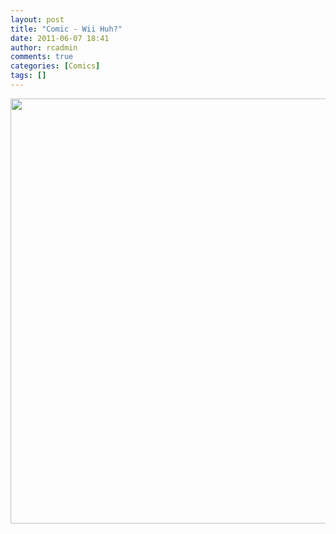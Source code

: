 ```yaml
---
layout: post
title: "Comic - Wii Huh?"
date: 2011-06-07 18:41
author: rcadmin
comments: true
categories: [Comics]
tags: []
---
```

<a href="http://bitsmack.com/wp/2011/06/07/comic-wii-huh/"><img src="http://dl.bitsmack.com/uploads/2011/06/20110607.jpg" alt="" title="is it too late to shout out 'More Zelda Games'?" width="680" height="680" class="alignnone size-full wp-image-2215" /></a>
